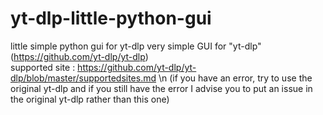 # yt-dlp-little-python-gui
little simple python gui for yt-dlp
very simple GUI for "yt-dlp" (https://github.com/yt-dlp/yt-dlp)                                           
supported site : https://github.com/yt-dlp/yt-dlp/blob/master/supportedsites.md \n
(if you have an error, try to use the original yt-dlp and if you still have the error I advise you to put an issue in the original yt-dlp rather than this one)

